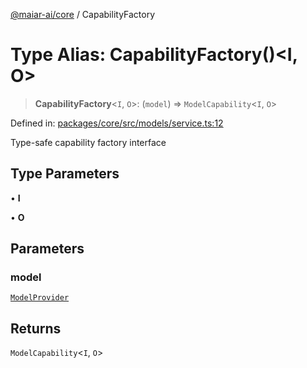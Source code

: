 [@maiar-ai/core](../index.md) / CapabilityFactory

# Type Alias: CapabilityFactory()\<I, O\>

> **CapabilityFactory**\<`I`, `O`\>: (`model`) => `ModelCapability`\<`I`, `O`\>

Defined in: [packages/core/src/models/service.ts:12](https://github.com/UraniumCorporation/maiar-ai/blob/main/packages/core/src/models/service.ts#L12)

Type-safe capability factory interface

## Type Parameters

• **I**

• **O**

## Parameters

### model

[`ModelProvider`](../interfaces/ModelProvider.md)

## Returns

`ModelCapability`\<`I`, `O`\>
